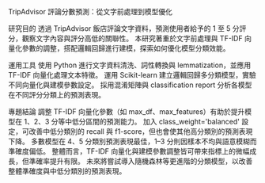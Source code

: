 TripAdvisor 評論分數預測：從文字前處理到模型優化

研究目的
透過 TripAdvisor 飯店評論文字資料，預測使用者給予的 1 至 5 分評分，觀察文字內容與評分高低的關聯性。
本研究著重於文字前處理與 TF-IDF 向量化參數的調整，搭配邏輯回歸進行建模，探索如何優化模型分類效能。

運用工具
使用 Python 進行文字資料清洗、詞性轉換與 lemmatization，並應用 TF-IDF 向量化處理文本特徵。
運用 Scikit-learn 建立邏輯回歸多分類模型，實驗不同向量化與建模參數設定。
採用混淆矩陣與 classification report 分析各模型在不同評分分類上的預測表現。

專題結論
調整 TF-IDF 向量化參數（如 max_df、max_features）有助於提升模型在 1、2、3 分等中低分區間的預測能力。
加入 class_weight='balanced' 設定，可改善中低分類別的 recall 與 f1-score，但也會使其他高分類別的預測表現下降。
多數模型在 4、5 分類別預測表現最佳，1–3 分則因樣本不均與語意模糊而準確度偏低。
整體而言，TF-IDF 向量化與建模參數調整皆可帶來指標上的微幅成長，但準確率提升有限。
未來將嘗試導入隨機森林等更進階的分類模型，以改善整體準確度與中低分類別的預測表現。

